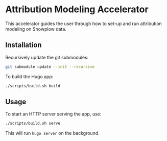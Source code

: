 # Attribution Modeling Accelerator
This accelerator guides the user through how to set-up and run attribution modeling on Snowplow data.

## Installation

Recursively update the git submodules:

```sh
git submodule update --init --recursive
```

To build the Hugo app:

```sh
./scripts/build.sh build
```

## Usage

To start an HTTP server serving the app, use:

```sh
./scripts/build.sh serve
```

This will run `hugo server` on the background.
